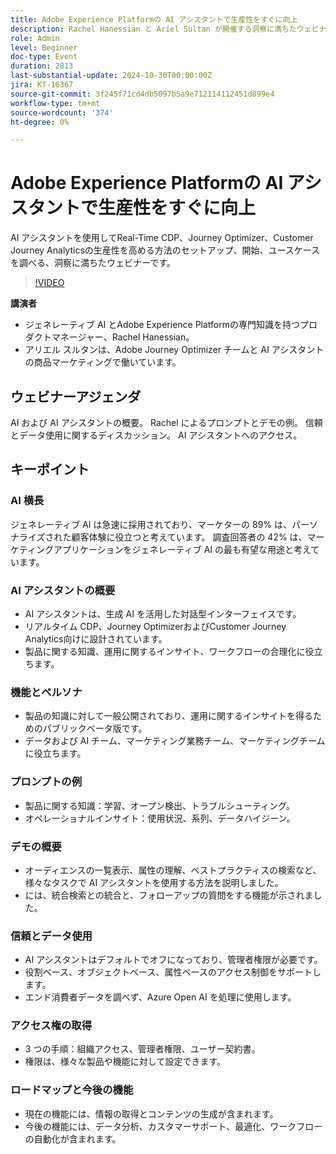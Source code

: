 ```yaml
---
title: Adobe Experience Platformの AI アシスタントで生産性をすぐに向上
description: Rachel Hanessian と Ariel Sultan が開催する洞察に満ちたウェビナーに参加しましょう。このウェビナーでは、AI アシスタントを使用して、のセットアップ、開始、ユースケースを検討し、Real-Time CDP、Journey Optimizer、Customer Journey Analyticsの生産性を向上させる方法を学びます。
role: Admin
level: Beginner
doc-type: Event
duration: 2813
last-substantial-update: 2024-10-30T00:00:00Z
jira: KT-16367
source-git-commit: 3f245f71cd4db5097b5a9e712114112451d899e4
workflow-type: tm+mt
source-wordcount: '374'
ht-degree: 0%

---
```



# Adobe Experience Platformの AI アシスタントで生産性をすぐに向上

AI アシスタントを使用してReal-Time CDP、Journey Optimizer、Customer Journey Analyticsの生産性を高める方法のセットアップ、開始、ユースケースを調べる、洞察に満ちたウェビナーです。

>[!VIDEO](https://video.tv.adobe.com/v/3435344/?learn=on)

**講演者**

* ジェネレーティブ AI とAdobe Experience Platformの専門知識を持つプロダクトマネージャー、Rachel Hanessian。
* アリエル スルタンは、Adobe Journey Optimizer チームと AI アシスタントの商品マーケティングで働いています。

## ウェビナーアジェンダ

AI および AI アシスタントの概要。
Rachel によるプロンプトとデモの例。
信頼とデータ使用に関するディスカッション。
AI アシスタントへのアクセス。

## キーポイント

### AI 横長

ジェネレーティブ AI は急速に採用されており、マーケターの 89% は、パーソナライズされた顧客体験に役立つと考えています。
調査回答者の 42% は、マーケティングアプリケーションをジェネレーティブ AI の最も有望な用途と考えています。

### AI アシスタントの概要

* AI アシスタントは、生成 AI を活用した対話型インターフェイスです。
* リアルタイム CDP、Journey OptimizerおよびCustomer Journey Analytics向けに設計されています。
* 製品に関する知識、運用に関するインサイト、ワークフローの合理化に役立ちます。

### 機能とペルソナ

* 製品の知識に対して一般公開されており、運用に関するインサイトを得るためのパブリックベータ版です。
* データおよび AI チーム、マーケティング業務チーム、マーケティングチームに役立ちます。

### プロンプトの例

* 製品に関する知識：学習、オープン検出、トラブルシューティング。
* オペレーショナルインサイト：使用状況、系列、データハイジーン。

### デモの概要

* オーディエンスの一覧表示、属性の理解、ベストプラクティスの検索など、様々なタスクで AI アシスタントを使用する方法を説明しました。
* には、統合検索との統合と、フォローアップの質問をする機能が示されました。

### 信頼とデータ使用

* AI アシスタントはデフォルトでオフになっており、管理者権限が必要です。
* 役割ベース、オブジェクトベース、属性ベースのアクセス制御をサポートします。
* エンド消費者データを調べず、Azure Open AI を処理に使用します。

### アクセス権の取得

* 3 つの手順：組織アクセス、管理者権限、ユーザー契約書。
* 権限は、様々な製品や機能に対して設定できます。

### ロードマップと今後の機能

* 現在の機能には、情報の取得とコンテンツの生成が含まれます。
* 今後の機能には、データ分析、カスタマーサポート、最適化、ワークフローの自動化が含まれます。
